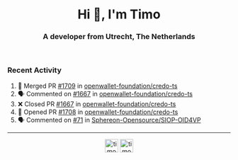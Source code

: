 <h1 align="center">Hi 👋, I'm Timo</h1>
<h3 align="center">A developer from Utrecht, The Netherlands</h3>
<br/>
<!-- https://github.com/rahuldkjain/github-profile-readme-generator --!>

<!--  <p align="left"><img src="https://github-readme-stats.vercel.app/api?username=timoglastra&show_icons=true&count_private=true&" alt="timoglastra" /></p> --!>

<!--
Github language stats
<p align="left"><img src="https://github-readme-stats.vercel.app/api/top-langs/?username=timoglastra&layout=compact" alt="timoglastra" /><p>
-->

<!-- Codestats language stats -->
<!-- <p align="left"><img src="https://codestats-readme.vercel.app/api/top-langs/?username=timoglastra&layout=compact&language_count=12" alt="timoglastra" /><p>    --!>
  
<h3>Recent Activity</h3>

<!--START_SECTION:activity-->
1. 🎉 Merged PR [#1709](https://github.com/openwallet-foundation/credo-ts/pull/1709) in [openwallet-foundation/credo-ts](https://github.com/openwallet-foundation/credo-ts)
2. 🗣 Commented on [#1667](https://github.com/openwallet-foundation/credo-ts/pull/1667#issuecomment-1913558377) in [openwallet-foundation/credo-ts](https://github.com/openwallet-foundation/credo-ts)
3. ❌ Closed PR [#1667](https://github.com/openwallet-foundation/credo-ts/pull/1667) in [openwallet-foundation/credo-ts](https://github.com/openwallet-foundation/credo-ts)
4. 💪 Opened PR [#1708](https://github.com/openwallet-foundation/credo-ts/pull/1708) in [openwallet-foundation/credo-ts](https://github.com/openwallet-foundation/credo-ts)
5. 🗣 Commented on [#71](https://github.com/Sphereon-Opensource/SIOP-OID4VP/pull/71#issuecomment-1913552869) in [Sphereon-Opensource/SIOP-OID4VP](https://github.com/Sphereon-Opensource/SIOP-OID4VP)
<!--END_SECTION:activity-->

---

<p align="center">
<a href="https://twitter.com/timoglastra" target="blank"><img align="center" src="https://cdn.jsdelivr.net/npm/simple-icons@3.0.1/icons/twitter.svg" alt="timoglastra" height="30" width="30" /></a>
<a href="https://linkedin.com/in/timoglastra" target="blank"><img align="center" src="https://cdn.jsdelivr.net/npm/simple-icons@3.0.1/icons/linkedin.svg" alt="timoglastra" height="30" width="30" /></a>
</p>



